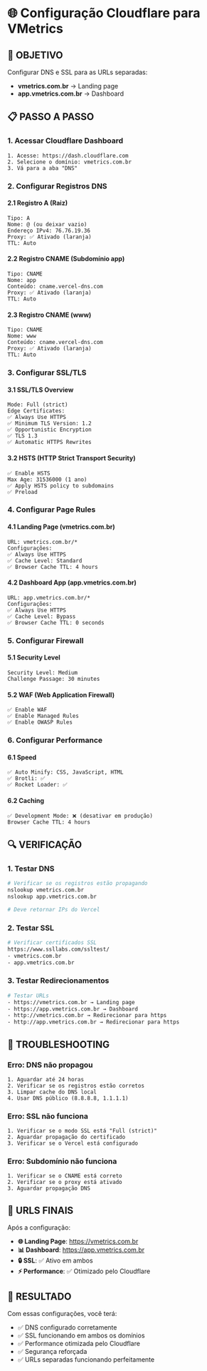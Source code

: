 # 🌐 Configuração Cloudflare para VMetrics

## 🎯 **OBJETIVO**
Configurar DNS e SSL para as URLs separadas:
- **vmetrics.com.br** → Landing page
- **app.vmetrics.com.br** → Dashboard

## 📋 **PASSO A PASSO**

### **1. Acessar Cloudflare Dashboard**
```
1. Acesse: https://dash.cloudflare.com
2. Selecione o domínio: vmetrics.com.br
3. Vá para a aba "DNS"
```

### **2. Configurar Registros DNS**

#### **2.1 Registro A (Raiz)**
```
Tipo: A
Nome: @ (ou deixar vazio)
Endereço IPv4: 76.76.19.36
Proxy: ✅ Ativado (laranja)
TTL: Auto
```

#### **2.2 Registro CNAME (Subdomínio app)**
```
Tipo: CNAME
Nome: app
Conteúdo: cname.vercel-dns.com
Proxy: ✅ Ativado (laranja)
TTL: Auto
```

#### **2.3 Registro CNAME (www)**
```
Tipo: CNAME
Nome: www
Conteúdo: cname.vercel-dns.com
Proxy: ✅ Ativado (laranja)
TTL: Auto
```

### **3. Configurar SSL/TLS**

#### **3.1 SSL/TLS Overview**
```
Mode: Full (strict)
Edge Certificates:
✅ Always Use HTTPS
✅ Minimum TLS Version: 1.2
✅ Opportunistic Encryption
✅ TLS 1.3
✅ Automatic HTTPS Rewrites
```

#### **3.2 HSTS (HTTP Strict Transport Security)**
```
✅ Enable HSTS
Max Age: 31536000 (1 ano)
✅ Apply HSTS policy to subdomains
✅ Preload
```

### **4. Configurar Page Rules**

#### **4.1 Landing Page (vmetrics.com.br)**
```
URL: vmetrics.com.br/*
Configurações:
✅ Always Use HTTPS
✅ Cache Level: Standard
✅ Browser Cache TTL: 4 hours
```

#### **4.2 Dashboard App (app.vmetrics.com.br)**
```
URL: app.vmetrics.com.br/*
Configurações:
✅ Always Use HTTPS
✅ Cache Level: Bypass
✅ Browser Cache TTL: 0 seconds
```

### **5. Configurar Firewall**

#### **5.1 Security Level**
```
Security Level: Medium
Challenge Passage: 30 minutes
```

#### **5.2 WAF (Web Application Firewall)**
```
✅ Enable WAF
✅ Enable Managed Rules
✅ Enable OWASP Rules
```

### **6. Configurar Performance**

#### **6.1 Speed**
```
✅ Auto Minify: CSS, JavaScript, HTML
✅ Brotli: ✅
✅ Rocket Loader: ✅
```

#### **6.2 Caching**
```
✅ Development Mode: ❌ (desativar em produção)
Browser Cache TTL: 4 hours
```

## 🔍 **VERIFICAÇÃO**

### **1. Testar DNS**
```bash
# Verificar se os registros estão propagando
nslookup vmetrics.com.br
nslookup app.vmetrics.com.br

# Deve retornar IPs do Vercel
```

### **2. Testar SSL**
```bash
# Verificar certificados SSL
https://www.ssllabs.com/ssltest/
- vmetrics.com.br
- app.vmetrics.com.br
```

### **3. Testar Redirecionamentos**
```bash
# Testar URLs
- https://vmetrics.com.br → Landing page
- https://app.vmetrics.com.br → Dashboard
- http://vmetrics.com.br → Redirecionar para https
- http://app.vmetrics.com.br → Redirecionar para https
```

## 🚨 **TROUBLESHOOTING**

### **Erro: DNS não propagou**
```
1. Aguardar até 24 horas
2. Verificar se os registros estão corretos
3. Limpar cache do DNS local
4. Usar DNS público (8.8.8.8, 1.1.1.1)
```

### **Erro: SSL não funciona**
```
1. Verificar se o modo SSL está "Full (strict)"
2. Aguardar propagação do certificado
3. Verificar se o Vercel está configurado
```

### **Erro: Subdomínio não funciona**
```
1. Verificar se o CNAME está correto
2. Verificar se o proxy está ativado
3. Aguardar propagação DNS
```

## 📱 **URLS FINAIS**

Após a configuração:
- **🌐 Landing Page**: https://vmetrics.com.br
- **📊 Dashboard**: https://app.vmetrics.com.br
- **🔒 SSL**: ✅ Ativo em ambos
- **⚡ Performance**: ✅ Otimizado pelo Cloudflare

## 🎉 **RESULTADO**

Com essas configurações, você terá:
- ✅ DNS configurado corretamente
- ✅ SSL funcionando em ambos os domínios
- ✅ Performance otimizada pelo Cloudflare
- ✅ Segurança reforçada
- ✅ URLs separadas funcionando perfeitamente

